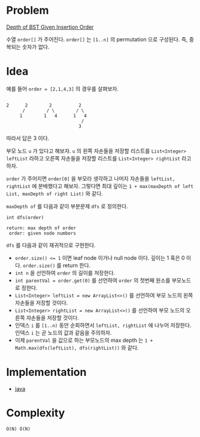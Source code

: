 # Problem

[Depth of BST Given Insertion Order](https://leetcode.com/problems/depth-of-bst-given-insertion-order/)

수열 `order[]` 가 주어진다. `order[]` 는 `[1..n]` 의 permutation 으로 구성된다.
즉, 중복되는 숫자가 없다.

# Idea

예를 들어 `order = [2,1,4,3]` 의 경우를 살펴보자.

```

2      2        2          2
      /        / \        / \  
     1        1   4      1   4
                            /
                           3 
```

따라서 답은 3 이다.

부모 노드 `u` 가 있다고 해보자. `u` 의 왼쪽 자손들을 저장할 리스트를
`List<Integer> leftList` 라하고 오른쪽 자손들을 저장할 리스트를
`List<Integer> rightList` 라고 하자.

`order` 가 주어지면 `order[0]` 을 부모라 생각하고 나머지 자손들을
`leftList, rightList` 에 분배했다고 해보자. 그렇다면 최대 깊이는 `1 +
max(maxDepth of left List, maxDepth of right List)` 와 같다.

`maxDepth of` 를 다음과 같이 부분문제 `dfs` 로 정의한다.

```
int dfs(order) 

return: max depth of order
 order: given node numbers
```

`dfs` 를 다음과 같이 재귀적으로 구현한다.

* `order.size() <= 1` 이면 leaf node 이거나 null node 이다. 깊이는 1
  혹은 0 이다. `order.size()` 를 return 한다.
* `int n` 을 선언하여 `order` 의 길이를 저장한다.
* `int parentVal = order.get(0)` 를 선언하여 `order` 의 첫번째 원소를
  부모노드로 정한다.
* `List<Integer> leftList = new ArrayList<>()` 를 선언하여 부모 노드의
  왼쪽 자손들을 저장할 것이다.
* `List<Integer> rightList = new ArrayList<>()` 를 선언하여 부모
  노드의 오른쪽 자손들을 저장할 것이다.
* 인덱스 `i` 를 `[1..n)` 동안 순회하면서 `leftList, rightList` 에
  나누어 저장한다. 인덱스 `i` 는 곧 노드의 값과 같음을 주의하자.
* 이제 `parentVal` 을 값으로 하는 부모노드의 max depth 는 `1 +
  Math.max(dfs(leftList), dfs(rightList))` 와 같다.

# Implementation

* [java](MainApp.java)

# Complexity

```
O(N) O(N)
```
